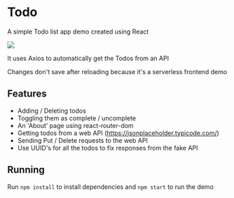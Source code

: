 # Todo

A simple Todo list app demo created using React

![](https://i.imgur.com/FNX8zHl.png)

It uses Axios to automatically get the Todos from an API

Changes don't save after reloading because it's a serverless frontend demo

## Features

- Adding / Deleting todos
- Toggling them as complete / uncomplete
- An 'About' page using react-router-dom
- Getting todos from a web API (https://jsonplaceholder.typicode.com/)
- Sending Put / Delete requests to the web API
- Use UUID's for all the todos to fix responses from the fake API

## Running

Run `npm install` to install dependencies and `npm start` to run the demo
